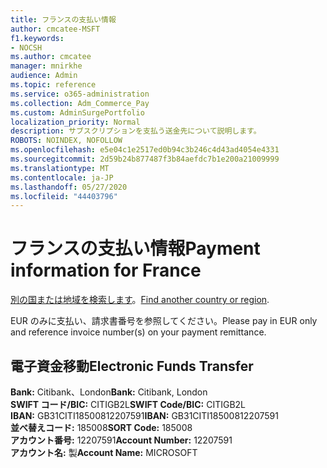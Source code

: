 ```yaml
---
title: フランスの支払い情報
author: cmcatee-MSFT
f1.keywords:
- NOCSH
ms.author: cmcatee
manager: mnirkhe
audience: Admin
ms.topic: reference
ms.service: o365-administration
ms.collection: Adm_Commerce_Pay
ms.custom: AdminSurgePortfolio
localization_priority: Normal
description: サブスクリプションを支払う送金先について説明します。
ROBOTS: NOINDEX, NOFOLLOW
ms.openlocfilehash: e5e04c1e2517ed0b94c3b246c4d43ad4054e4331
ms.sourcegitcommit: 2d59b24b877487f3b84aefdc7b1e200a21009999
ms.translationtype: MT
ms.contentlocale: ja-JP
ms.lasthandoff: 05/27/2020
ms.locfileid: "44403796"
---
```

# <a name="payment-information-for-france"></a><span data-ttu-id="bd368-103">フランスの支払い情報</span><span class="sxs-lookup"><span data-stu-id="bd368-103">Payment information for France</span></span>

<span data-ttu-id="bd368-104">[別の国または地域を検索します](../billing-and-payments/pay-for-your-subscription.md)。</span><span class="sxs-lookup"><span data-stu-id="bd368-104">[Find another country or region](../billing-and-payments/pay-for-your-subscription.md).</span></span>

<span data-ttu-id="bd368-105">EUR のみに支払い、請求書番号を参照してください。</span><span class="sxs-lookup"><span data-stu-id="bd368-105">Please pay in EUR only and reference invoice number(s) on your payment remittance.</span></span>

## <a name="electronic-funds-transfer"></a><span data-ttu-id="bd368-106">電子資金移動</span><span class="sxs-lookup"><span data-stu-id="bd368-106">Electronic Funds Transfer</span></span>

<span data-ttu-id="bd368-107">**Bank:** Citibank、London</span><span class="sxs-lookup"><span data-stu-id="bd368-107">**Bank:** Citibank, London</span></span>  
<span data-ttu-id="bd368-108">**SWIFT コード/BIC:** CITIGB2L</span><span class="sxs-lookup"><span data-stu-id="bd368-108">**SWIFT Code/BIC:** CITIGB2L</span></span>  
<span data-ttu-id="bd368-109">**IBAN:** GB31CITI18500812207591</span><span class="sxs-lookup"><span data-stu-id="bd368-109">**IBAN:** GB31CITI18500812207591</span></span>  
<span data-ttu-id="bd368-110">**並べ替えコード:** 185008</span><span class="sxs-lookup"><span data-stu-id="bd368-110">**SORT Code:** 185008</span></span>  
<span data-ttu-id="bd368-111">**アカウント番号:** 12207591</span><span class="sxs-lookup"><span data-stu-id="bd368-111">**Account Number:** 12207591</span></span>  
<span data-ttu-id="bd368-112">**アカウント名:** 製</span><span class="sxs-lookup"><span data-stu-id="bd368-112">**Account Name:** MICROSOFT</span></span>  